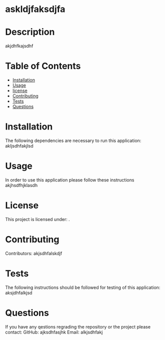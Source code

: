 
  # askldjfaksdjfa
  
# Description
akjdhfkajsdhf
# Table of Contents
* [Installation](#installation)
* [Usage](#usage)
* [license](#license)
* [Contributing](#contributing)
* [Tests](#tests)
* [Questions](#tests)
# Installation
The following dependencies are necessary to run this application: akljsdhfakjlsd
# Usage
In order to use this application please follow these instructions akjhsdfhjklasdh
# License
This project is licensed under: .

# Contributing
Contributors: akjsdhfalskdjf
# Tests
The following instructions should be followed for testing of this application: aksjdhfalkjsd
# Questions
If you have any qestions regrading the repository or the project please contact: GitHub: ajksdhfasjhk Email: alkjsdhfakj
